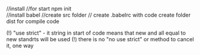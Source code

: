 //install 
	//for start 
npm init  
	//install babel
	//create src folder 
	// create .babelrc with code 
create folder dist for compile code


(!) "use strict" - it string in start of code means that new and all equal to new standrts will be used
(!) there is no "no use strict" or method to cancel it, one way 